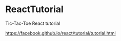 # ReactTutorial
Tic-Tac-Toe React tutorial 

https://facebook.github.io/react/tutorial/tutorial.html
